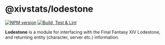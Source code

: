 # @xivstats/lodestone

[![NPM version](https://badge.fury.io/js/%40xivstats%2Flodestone.svg)](https://www.npmjs.com/@xivstats/lodestone)
[![Build, Test & Lint](https://github.com/XIVStats/lodestone/actions/workflows/build.yml/badge.svg)](https://github.com/XIVStats/lodestone/actions/workflows/build.yml)


**Lodestone** is a module for interfacing with the Final Fantasy XIV Lodestone, and returning entity (character, server etc.) information.
